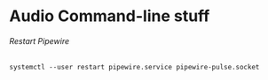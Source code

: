 # Audio Command-line stuff

###### Restart Pipewire

`systemctl --user restart pipewire.service pipewire-pulse.socket`
